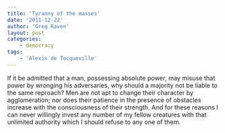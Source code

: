 ```yaml
---
title: 'Tyranny of the masses'
date: '2011-12-22'
author: 'Greg Raven'
layout: post
categories:
    - democracy
tags:
    - 'Alexis de Tocqueville'
---
```


If it be admitted that a man, possessing absolute power, may misuse that power by wronging his adversaries, why should a majority not be liable to the same reproach? Men are not apt to change their character by agglomeration; nor does their patience in the presence of obstacles increase with the consciousness of their strength. And for these reasons I can never willingly invest any number of my fellow creatures with that unlimited authority which I should refuse to any one of them.